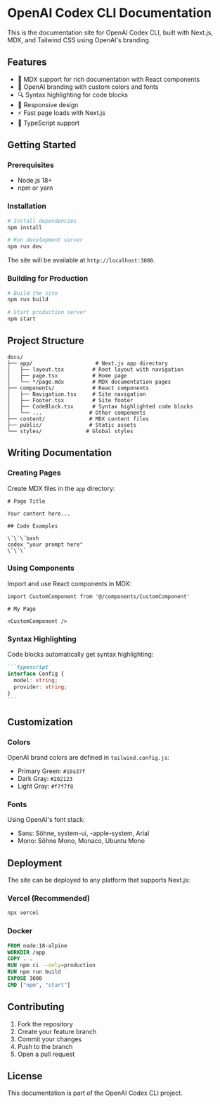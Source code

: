 # OpenAI Codex CLI Documentation

This is the documentation site for OpenAI Codex CLI, built with Next.js, MDX, and Tailwind CSS using OpenAI's branding.

## Features

- 📝 MDX support for rich documentation with React components
- 🎨 OpenAI branding with custom colors and fonts
- 🔍 Syntax highlighting for code blocks
- 📱 Responsive design
- ⚡ Fast page loads with Next.js
- 🎯 TypeScript support

## Getting Started

### Prerequisites

- Node.js 18+
- npm or yarn

### Installation

```bash
# Install dependencies
npm install

# Run development server
npm run dev
```

The site will be available at `http://localhost:3000`.

### Building for Production

```bash
# Build the site
npm run build

# Start production server
npm start
```

## Project Structure

```
docs/
├── app/                    # Next.js app directory
│   ├── layout.tsx         # Root layout with navigation
│   ├── page.tsx           # Home page
│   └── */page.mdx         # MDX documentation pages
├── components/            # React components
│   ├── Navigation.tsx     # Site navigation
│   ├── Footer.tsx         # Site footer
│   ├── CodeBlock.tsx      # Syntax highlighted code blocks
│   └── ...               # Other components
├── content/              # MDX content files
├── public/               # Static assets
└── styles/              # Global styles
```

## Writing Documentation

### Creating Pages

Create MDX files in the `app` directory:

```mdx
# Page Title

Your content here...

## Code Examples

\`\`\`bash
codex "your prompt here"
\`\`\`
```

### Using Components

Import and use React components in MDX:

```mdx
import CustomComponent from '@/components/CustomComponent'

# My Page

<CustomComponent />
```

### Syntax Highlighting

Code blocks automatically get syntax highlighting:

````markdown
```typescript
interface Config {
  model: string;
  provider: string;
}
```
````

## Customization

### Colors

OpenAI brand colors are defined in `tailwind.config.js`:

- Primary Green: `#10a37f`
- Dark Gray: `#202123`
- Light Gray: `#f7f7f8`

### Fonts

Using OpenAI's font stack:
- Sans: Söhne, system-ui, -apple-system, Arial
- Mono: Söhne Mono, Monaco, Ubuntu Mono

## Deployment

The site can be deployed to any platform that supports Next.js:

### Vercel (Recommended)

```bash
npx vercel
```

### Docker

```dockerfile
FROM node:18-alpine
WORKDIR /app
COPY . .
RUN npm ci --only=production
RUN npm run build
EXPOSE 3000
CMD ["npm", "start"]
```

## Contributing

1. Fork the repository
2. Create your feature branch
3. Commit your changes
4. Push to the branch
5. Open a pull request

## License

This documentation is part of the OpenAI Codex CLI project. 